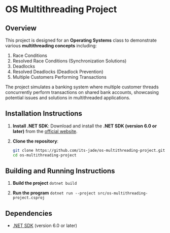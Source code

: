 # OS Multithreading Project

## Overview

This project is designed for an **Operating Systems** class to demonstrate various **multithreading concepts** including:

1. Race Conditions
2. Resolved Race Conditions (Synchronization Solutions)
3. Deadlocks
4. Resolved Deadlocks (Deadlock Prevention)
5. Multiple Customers Performing Transactions

The project simulates a banking system where multiple customer threads concurrently perform transactions on shared bank accounts, showcasing potential issues and solutions in multithreaded applications.

## Installation Instructions

1. **Install .NET SDK**:
   Download and install the **.NET SDK (version 6.0 or later)** from the [official website](https://dotnet.microsoft.com/download).

2. **Clone the repository**:
   ```sh
   git clone https://github.com/its-jade/os-multithreading-project.git
   cd os-multithreading-project
   ```

## Building and Running Instructions

1. **Build the project**
   `dotnet build`

2. **Run the program**
   `dotnet run --project src/os-multithreading-project.csproj`

## Dependencies

- [.NET SDK](https://dotnet.microsoft.com/download) (version 6.0 or later)
